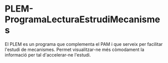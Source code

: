 # PLEM-ProgramaLecturaEstrudiMecanismes
El PLEM es un programa que complementa el PAM i que serveix per facilitar l'estudi de mecanismes. Permet visualitzar-ne més còmodament la informació per tal d'accelerar-ne l'estudi.
